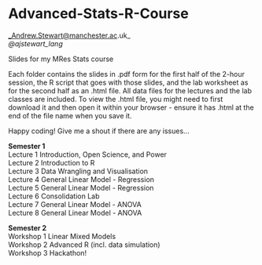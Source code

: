 # Advanced-Stats-R-Course
_Andrew.Stewart@manchester.ac.uk_ <br>
_@ajstewart_lang_

Slides for my MRes Stats course

Each folder contains the slides in .pdf form for the first half of the 2-hour session, the R script that goes with those slides, and the lab worksheet as for the second half as an .html file.  All data files for the lectures and the lab classes are included.  To view the .html file, you might need to first download it and then open it within your browser - ensure it has .html at the end of the file name when you save it. 

Happy coding!  Give me a shout if there are any issues...

__Semester 1__<br>
Lecture 1	Introduction, Open Science, and Power<br>
Lecture 2	Introduction to R<br>
Lecture 3	Data Wrangling and Visualisation<br>
Lecture 4	General Linear Model - Regression<br>
Lecture 5	General Linear Model - Regression<br>
Lecture 6	Consolidation Lab<br>
Lecture 7	General Linear Model - ANOVA<br>
Lecture 8	General Linear Model - ANOVA<br>

__Semester 2__<br>
Workshop 1 Linear Mixed Models<br>
Workshop 2 Advanced R (incl. data simulation)<br>
Workshop 3 Hackathon!<br>
